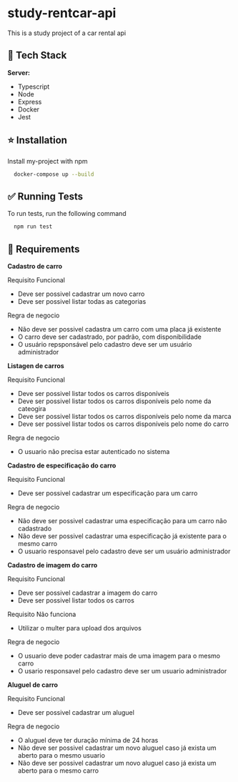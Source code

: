 # study-rentcar-api

This is a study project of a car rental api

## 📘 Tech Stack

**Server:**

- Typescript
- Node
- Express
- Docker
- Jest

## ⭐ Installation

Install my-project with npm

```bash
  docker-compose up --build
```

## ✅ Running Tests

To run tests, run the following command

```bash
  npm run test
```

## 📌 Requirements

**Cadastro de carro**

Requisito Funcional

- Deve ser possivel cadastrar um novo carro
- Deve ser possivel listar todas as categorias

Regra de negocio

- Não deve ser possivel cadastra um carro com uma placa já existente
- O carro deve ser cadastrado, por padrão, com disponibilidade
- O usuário repsponsável pelo cadastro deve ser um usuário administrador

**Listagen de carros**

Requisito Funcional

- Deve ser possivel listar todos os carros disponíveis
- Deve ser possivel listar todos os carros disponíveis pelo nome da cateogira
- Deve ser possivel listar todos os carros disponíveis pelo nome da marca
- Deve ser possivel listar todos os carros disponíveis pelo nome do carro

Regra de negocio

- O usuario não precisa estar autenticado no sistema

**Cadastro de especificação do carro**

Requisito Funcional

- Deve ser possivel cadastrar um especificação para um carro

Regra de negocio

- Não deve ser possivel cadastrar uma especificação para um carro não cadastrado
- Não deve ser possivel cadastrar uma especificação já existente para o mesmo carro
- O usuario responsavel pelo cadastro deve ser um usuário administrador

**Cadastro de imagem do carro**

Requisito Funcional

- Deve ser possivel cadastrar a imagem do carro
- Deve ser possivel listar todos os carros

Requisito Não funciona

- Utilizar o multer para upload dos arquivos

Regra de negocio

- O usuario deve poder cadastrar mais de uma imagem para o mesmo carro
- O usario responsavel pelo cadastro deve ser um usuario administrador

**Aluguel de carro**

Requisito Funcional

- Deve ser possivel cadastrar um aluguel

Regra de negocio

- O aluguel deve ter duração mínima de 24 horas
- Não deve ser possivel cadastrar um novo aluguel caso já exista um aberto para o mesmo usuario
- Não deve ser possivel cadastrar um novo aluguel caso já exista um aberto para o mesmo carro
